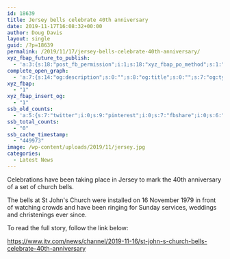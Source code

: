```yaml
---
id: 18639
title: Jersey bells celebrate 40th anniversary
date: 2019-11-17T16:08:32+00:00
author: Doug Davis
layout: single
guid: /?p=18639
permalink: /2019/11/17/jersey-bells-celebrate-40th-anniversary/
xyz_fbap_future_to_publish:
  - 'a:3:{s:18:"post_fb_permission";i:1;s:18:"xyz_fbap_po_method";s:1:"2";s:16:"xyz_fbap_message";s:62:"News item added to the CCCBR website: {POST_TITLE} {PERMALINK}";}'
complete_open_graph:
  - 'a:7:{s:14:"og:description";s:0:"";s:8:"og:title";s:0:"";s:7:"og:type";s:0:"";s:12:"twitter:card";s:7:"summary";s:15:"twitter:creator";s:0:"";s:19:"twitter:description";s:0:"";s:8:"og:image";s:5:"18641";}'
xyz_fbap:
  - "1"
xyz_fbap_insert_og:
  - "1"
ssb_old_counts:
  - 'a:5:{s:7:"twitter";i:0;s:9:"pinterest";i:0;s:7:"fbshare";i:0;s:6:"reddit";i:0;s:6:"tumblr";N;}'
ssb_total_counts:
  - "0"
ssb_cache_timestamp:
  - "449973"
image: /wp-content/uploads/2019/11/jersey.jpg
categories:
  - Latest News
---
```

Celebrations have been taking place in Jersey to mark the 40th anniversary of a set of church bells.

The bells at St John&apos;s Church were installed on 16 November 1979 in front of watching crowds and have been ringing for Sunday services, weddings and christenings ever since.

To read the full story, follow the link below:

<a href="https://www.itv.com/news/channel/2019-11-16/st-john-s-church-bells-celebrate-40th-anniversary" target="_blank" rel="noopener noreferrer">https://www.itv.com/news/channel/2019-11-16/st-john-s-church-bells-celebrate-40th-anniversary</a>
